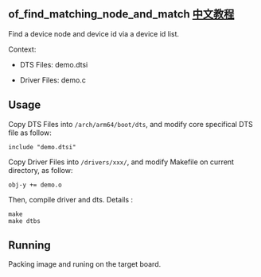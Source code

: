 of_find_matching_node_and_match [中文教程](https://biscuitos.github.io/blog/DTS-of_find_matching_node_and_match/)
----------------------------------

Find a device node and device id via a device id list.

Context:

* DTS Files: demo.dtsi

* Driver Files: demo.c

## Usage

Copy DTS Files into `/arch/arm64/boot/dts`, and modify core specifical DTS 
file as follow:

```
include "demo.dtsi"
```

Copy Driver Files into `/drivers/xxx/`, and modify Makefile on current 
directory, as follow:

```
obj-y += demo.o
```

Then, compile driver and dts. Details :

```
make
make dtbs
```

## Running

Packing image and runing on the target board.

